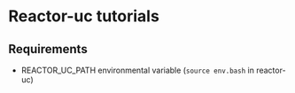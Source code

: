 # Reactor-uc tutorials

## Requirements
- REACTOR_UC_PATH environmental variable (`source env.bash` in reactor-uc)



